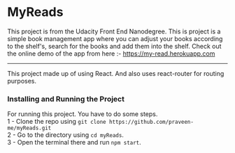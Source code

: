 # MyReads 
This project is from the Udacity Front End Nanodegree. This is project is a simple book management app where you can adjust your books according to the shelf's, search for the books and add them into the shelf. 
Check out the online demo of the app from here :- https://my-read.herokuapp.com

*** 
This project made up of using React. And also uses react-router for routing purposes.

### Installing and Running the Project
For running this project. You have to do some steps.<br>
1 - Clone the repo using `git clone https://github.com/praveen-me/myReads.git` <br>
2 - Go to the directory using `cd myReads`. <br>
3 - Open the terminal there and run `npm start`.